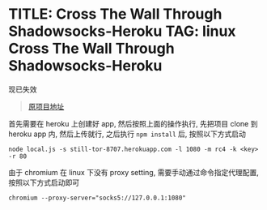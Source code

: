 TITLE: Cross The Wall Through Shadowsocks-Heroku
TAG: linux
Cross The Wall Through Shadowsocks-Heroku
=========================================

现已失效

> [原项目地址](https://github.com/mrluanma/shadowsocks-heroku)

首先需要在 heroku 上创建好 app, 然后按照上面的操作执行, 先把项目 clone 到 heroku app 内, 然后上传就行,
之后执行 `npm install` 后, 按照以下方式启动

```
node local.js -s still-tor-8707.herokuapp.com -l 1080 -m rc4 -k <key> -r 80
```

由于 chromium 在 linux 下没有 proxy setting, 需要手动通过命令指定代理配置, 按照以下方式启动即可

```
chromium --proxy-server="socks5://127.0.0.1:1080"
```

